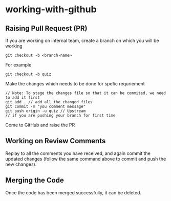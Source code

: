 # working-with-github

## Raising Pull Request (PR)

If you are working on internal team, create a branch on which you will be working
```
git checkout -b <branch-name>
```
For example
```
git checkout -b quiz
```
Make the changes which needs to be done for spefic requriement
```
// Note: To stage the changes file so that it can be commited, we need to add it first
git add . // add all the changed files 
git commit -m "you comment message"
git push origin -u quiz // Upstream
// if you are pushing your branch for first time
```
Come to GitHub and raise the PR

## Working on Review Comments

Replay to all the comments you have received, and again commit the updated changes (follow the same command above to commit and push the new changes).

## Merging the Code

Once the code has been merged successfully, it can be deleted.

